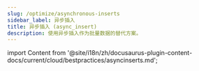 ```yaml
---
slug: /optimize/asynchronous-inserts
sidebar_label: 异步插入
title: 异步插入 (async_insert)
description: 使用异步插入作为批量数据的替代方案。
---
```


import Content from '@site/i18n/zh/docusaurus-plugin-content-docs/current/cloud/bestpractices/asyncinserts.md';

<Content />

